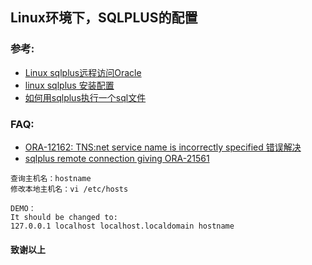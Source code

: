 ## Linux环境下，SQLPLUS的配置

### 参考:
- [Linux sqlplus远程访问Oracle](http://blog.csdn.net/joker_zhou/article/details/9301223)
- [linux sqlplus 安装配置](http://blog.csdn.net/huaishu/article/details/39056369)
- [如何用sqlplus执行一个sql文件](http://bbs.csdn.net/topics/70244844)
### FAQ:
- [ORA-12162: TNS:net service name is incorrectly specified 错误解决](http://blog.csdn.net/sunansheng/article/details/50209557)
- [sqlplus remote connection giving ORA-21561](https://stackoverflow.com/questions/31338916/sqlplus-remote-connection-giving-ora-21561)

```
查询主机名：hostname
修改本地主机名：vi /etc/hosts

DEMO：
It should be changed to:
127.0.0.1 localhost localhost.localdomain hostname
```

#### 致谢以上